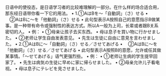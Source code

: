 
日语中的使役态，是日语学习者的比较难理解的一部分。在什么样的场合适合用，那东经日语带你看一下它的用法。
•	1.①AはBを～「自動詞」（さ）せる
•	　②AはBに～を「他動詞」（さ）せる
•	此句型表示A按照自己的意愿指示B做某事。是一种带有命令或强制性的表达方式。所以A一般为上司，长辈或者跟B关系密切的人。
•	例：
•	①母亲让孩子去买东西。
•	母は息子を買い物に行かせました。
•	②老师让学生自由发表意见。
•	先生は生徒に自由に意見を言わせました。
•	2.①AはBに～「自動詞」（さ）せる／させてあげる
•	　②AはBに～を「他動詞」（さ）せる／させてあげる
•	此句型表示A按照B的意愿，允许或任其做某事情。「～せてあげる」语气更强烈些。
•	例：
•	①老师让生病的学生提早回家了。
•	先生は病気の生徒に早めに家に帰らせました。
•	②母亲允许儿子看电视。
•	母は息子にテレビを見させました。
